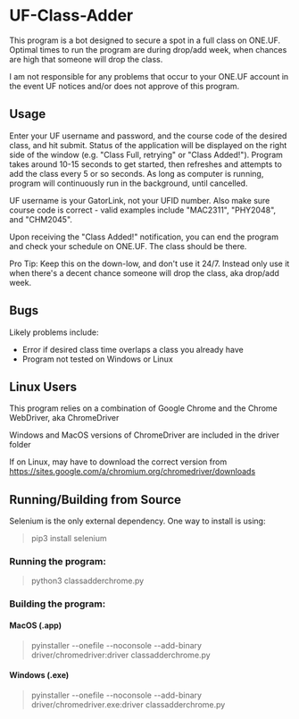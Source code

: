 # UF-Class-Adder

This program is a bot designed to secure a spot in a full class on ONE.UF. Optimal times to run the program are during drop/add week, when chances are high that someone will drop the class.

I am not responsible for any problems that occur to your ONE.UF account in the event UF notices and/or does not approve of this program.

## Usage

Enter your UF username and password, and the course code of the desired class, and hit submit. Status of the application will be displayed on the right side of the window (e.g. "Class Full, retrying" or "Class Added!"). Program takes around 10-15 seconds to get started, then refreshes and attempts to add the class every 5 or so seconds. As long as computer is running, program will continuously run in the background, until cancelled.

UF username is your GatorLink, not your UFID number. Also make sure course code is correct - valid examples include "MAC2311", "PHY2048", and "CHM2045".

Upon receiving the "Class Added!" notification, you can end the program and check your schedule on ONE.UF. The class should be there.

Pro Tip: Keep this on the down-low, and don't use it 24/7. Instead only use it when there's a decent chance someone will drop the class, aka drop/add week.

## Bugs

Likely problems include:

- Error if desired class time overlaps a class you already have
- Program not tested on Windows or Linux

## Linux Users

This program relies on a combination of Google Chrome and the Chrome WebDriver, aka ChromeDriver 

Windows and MacOS versions of ChromeDriver are included in the driver folder

If on Linux, may have to download the correct version from https://sites.google.com/a/chromium.org/chromedriver/downloads

## Running/Building from Source

Selenium is the only external dependency. One way to install is using:
  > pip3 install selenium

### Running the program:
  > python3 classadderchrome.py

### Building the program:
#### MacOS (.app)
  > pyinstaller --onefile --noconsole --add-binary driver/chromedriver:driver classadderchrome.py
#### Windows (.exe)
  > pyinstaller --onefile --noconsole --add-binary driver/chromedriver.exe:driver classadderchrome.py
